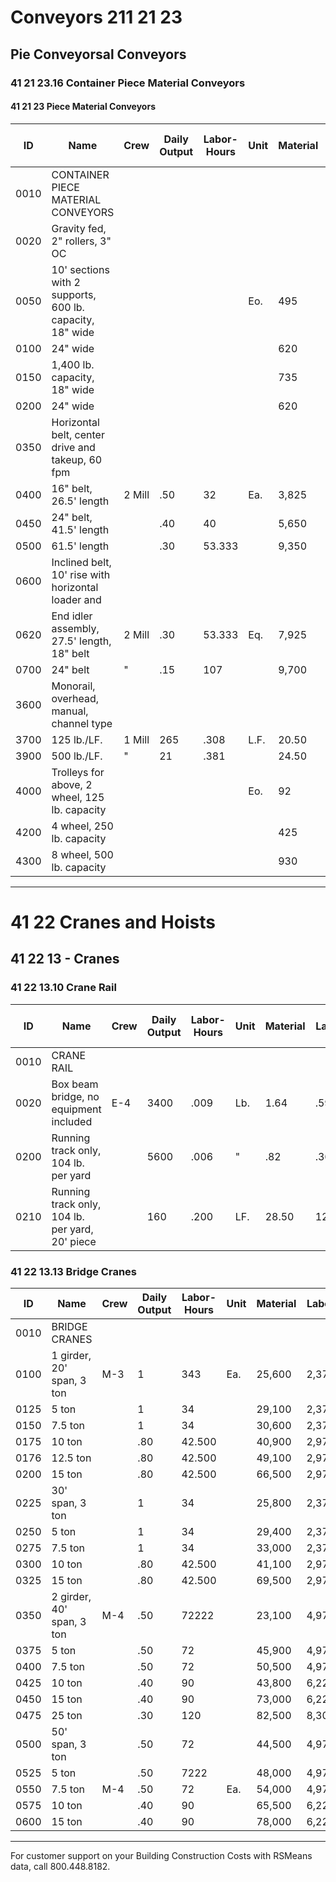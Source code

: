# Conveyors 211 21 23

## Pie Conveyorsal Conveyors

### 41 21 23.16 Container Piece Material Conveyors

#### 41 21 23 Piece Material Conveyors

| ID    | Name                                                      | Crew   | Daily Output | Labor-Hours | Unit | Material | Labor | Equipment | Total | Total Incl O&P |
|-------|-----------------------------------------------------------|--------|--------------|-------------|------|----------|-------|-----------|-------|----------------|
| 0010  | CONTAINER PIECE MATERIAL CONVEYORS                        |        |              |             |      |          |       |           |       |                |
| 0020  | Gravity fed, 2" rollers, 3" OC                            |        |              |             |      |          |       |           |       |                |
| 0050  | 10' sections with 2 supports, 600 lb. capacity, 18" wide  |        |              |             | Eo.  | 495      |       |           | 495   | 545            |
| 0100  | 24" wide                                                  |        |              |             |      | 620      |       |           | 620   | 685            |
| 0150  | 1,400 lb. capacity, 18" wide                              |        |              |             |      | 735      |       |           | 735   | 810            |
| 0200  | 24" wide                                                  |        |              |             |      | 620      |       |           | 620   | 685            |
| 0350  | Horizontal belt, center drive and takeup, 60 fpm          |        |              |             |      |          |       |           |       |                |
| 0400  | 16" belt, 26.5' length                                    | 2 Mill | .50          | 32          | Ea.  | 3,825    | 1,950 |           | 5,775 | 7,000          |
| 0450  | 24" belt, 41.5' length                                    |        | .40          | 40          |      | 5,650    | 2,425 |           | 8,075 | 9,725          |
| 0500  | 61.5' length                                              |        | .30          | 53.333      |      | 9,350    | 3,225 |           | 12,575| 15,000         |
| 0600  | Inclined belt, 10' rise with horizontal loader and        |        |              |             |      |          |       |           |       |                |
| 0620  | End idler assembly, 27.5' length, 18" belt                | 2 Mill | .30          | 53.333      | Eq.  | 7,925    | 3,225 |           | 11,150| 13,400         |
| 0700  | 24" belt                                                  | "      | .15          | 107         |      | 9,700    | 6,450 |           | 16,150| 20,000         |
| 3600  | Monorail, overhead, manual, channel type                  |        |              |             |      |          |       |           |       |                |
| 3700  | 125 lb./LF.                                               | 1 Mill | 265          | .308        | L.F. | 20.50    | 18.65 |           | 39.15 | 49.50          |
| 3900  | 500 lb./LF.                                               | "      | 21           | .381        |      | 24.50    | 23    |           | 47.50 | 60.50          |
| 4000  | Trolleys for above, 2 wheel, 125 lb. capacity             |        |              |             | Eo.  | 92       |       |           | 92    | 101            |
| 4200  | 4 wheel, 250 lb. capacity                                 |        |              |             |      | 425      |       |           | 425   | 470            |
| 4300  | 8 wheel, 500 lb. capacity                                 |        |              |             |      | 930      |       |           | 930   | 1,025          |

---

# 41 22 Cranes and Hoists

## 41 22 13 - Cranes

### 41 22 13.10 Crane Rail

| ID    | Name                                                      | Crew | Daily Output | Labor-Hours | Unit | Material | Labor | Equipment | Total | Total Incl O&P |
|-------|-----------------------------------------------------------|------|--------------|-------------|------|----------|-------|-----------|-------|----------------|
| 0010  | CRANE RAIL                                                |      |              |             |      |          |       |           |       |                |
| 0020  | Box beam bridge, no equipment included                    | E-4  | 3400         | .009        | Lb.  | 1.64     | .59   | 132       | 2.27  | 2.75           |
| 0200  | Running track only, 104 lb. per yard                      |      | 5600         | .006        | "    | .82      | .36   | .03       | 1.21  | 1.48           |
| 0210  | Running track only, 104 lb. per yard, 20' piece           |      | 160          | .200        | LF.  | 28.50    | 12.45 | .92       | 41.87 | 51.50          |

### 41 22 13.13 Bridge Cranes

| ID    | Name                                                      | Crew | Daily Output | Labor-Hours | Unit | Material | Labor | Equipment | Total   | Total Incl O&P |
|-------|-----------------------------------------------------------|------|--------------|-------------|------|----------|-------|-----------|---------|----------------|
| 0010  | BRIDGE CRANES                                             |      |              |             |      |          |       |           |         |                |
| 0100  | 1 girder, 20' span, 3 ton                                 | M-3  | 1            | 343         | Ea.  | 25,600   | 2,375 | 172       | 28,147  | 31,900         |
| 0125  | 5 ton                                                     |      | 1            | 34          |      | 29,100   | 2,375 | 172       | 31,647  | 35,700         |
| 0150  | 7.5 ton                                                   |      | 1            | 34          |      | 30,600   | 2,375 | 172       | 33,147  | 37,400         |
| 0175  | 10 ton                                                    |      | .80          | 42.500      |      | 40,900   | 2,975 | 215       | 44,090  | 49,600         |
| 0176  | 12.5 ton                                                  |      | .80          | 42.500      |      | 49,100   | 2,975 | 215       | 52,290  | 58,500         |
| 0200  | 15 ton                                                    |      | .80          | 42.500      |      | 66,500   | 2,975 | 215       | 69,690  | 78,000         |
| 0225  | 30' span, 3 ton                                           |      | 1            | 34          |      | 25,800   | 2,375 | 172       | 28,347  | 32,100         |
| 0250  | 5 ton                                                     |      | 1            | 34          |      | 29,400   | 2,375 | 172       | 31,947  | 36,000         |
| 0275  | 7.5 ton                                                   |      | 1            | 34          |      | 33,000   | 2,375 | 172       | 35,547  | 40,000         |
| 0300  | 10 ton                                                    |      | .80          | 42.500      |      | 41,100   | 2,975 | 215       | 44,290  | 49,800         |
| 0325  | 15 ton                                                    |      | .80          | 42.500      |      | 69,500   | 2,975 | 215       | 72,690  | 81,000         |
| 0350  | 2 girder, 40' span, 3 ton                                 | M-4  | .50          | 72222       |      | 23,100   | 4,975 | 510       | 128,585 | 33,400         |
| 0375  | 5 ton                                                     |      | .50          | 72          |      | 45,900   | 4,975 | 510       | 51,385  | 58,500         |
| 0400  | 7.5 ton                                                   |      | .50          | 72          |      | 50,500   | 4,975 | 510       | 55,985  | 63,500         |
| 0425  | 10 ton                                                    |      | .40          | 90          |      | 43,800   | 6,225 | 640       | 50,665  | 58,000         |
| 0450  | 15 ton                                                    |      | .40          | 90          |      | 73,000   | 6,225 | 640       | 79,865  | 90,000         |
| 0475  | 25 ton                                                    |      | .30          | 120         |      | 82,500   | 8,300 | 855       | 91,655  | 103,500        |
| 0500  | 50' span, 3 ton                                           |      | .50          | 72          |      | 44,500   | 4,975 | 510       | 49,985  | 57,000         |
| 0525  | 5 ton                                                     |      | .50          | 7222        |      | 48,000   | 4,975 | 510       | 53,485  | 61,000         |
| 0550  | 7.5 ton                                                   | M-4  | .50          | 72          | Ea.  | 54,000   | 4,975 | 510       | 59,485  | 67,500         |
| 0575  | 10 ton                                                    |      | .40          | 90          |      | 65,500   | 6,225 | 640       | 72,365  | 82,000         |
| 0600  | 15 ton                                                    |      | .40          | 90          |      | 78,000   | 6,225 | 640       | 84,865  | 95,500         |

---

For customer support on your Building Construction Costs with RSMeans data, call 800.448.8182.

